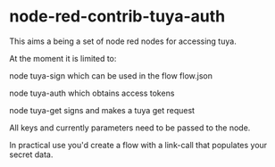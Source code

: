 # node-red-contrib-tuya-auth
This aims a being a set of node red nodes for accessing tuya. 

At the moment it is limited to:

node tuya-sign which can be used in the flow flow.json

node tuya-auth which obtains access tokens

node tuya-get signs and makes a tuya get request

All keys and currently parameters need to be passed to the node. 

In practical use you'd create a flow with a link-call that populates your secret data.
